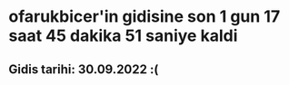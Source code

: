 # ofarukbicer'in gidisine son 1 gun 17 saat 45 dakika 51 saniye kaldi

## Gidis tarihi: 30.09.2022 :(